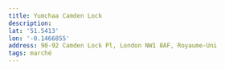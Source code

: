 ```yaml
---
title: Yumchaa Camden Lock
description:
lat: '51.5413'
lon: '-0.1466855'
address: 90-92 Camden Lock Pl, London NW1 8AF, Royaume-Uni
tags: marché
---
```

